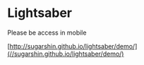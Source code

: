 # Lightsaber

Please be access in mobile

[http://sugarshin.github.io/lightsaber/demo/](//sugarshin.github.io/lightsaber/demo/)
